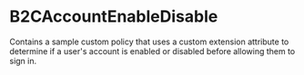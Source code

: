 # B2CAccountEnableDisable
Contains a sample custom policy that uses a custom extension attribute to determine if a user's account is enabled or disabled before allowing them to sign in.
